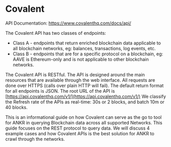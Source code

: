 # Covalent

API Documentation: https://www.covalenthq.com/docs/api/

The Covalent API has two classes of endpoints:

* Class A - endpoints that return enriched blockchain data applicable to all blockchain networks, eg: balances, transactions, log events, etc.
* Class B - endpoints that are for a specific protocol on a blockchain, eg: AAVE is Ethereum-only and is not applicable to other blockchain networks.

The Covalent API is RESTful. The API is designed around the main resources that are available through the web interface. All requests are done over HTTPS (calls over plain HTTP will fail). The default return format for all endpoints is JSON. The root URL of the API is [https://api.covalenthq.com/v1/](https://api.covalenthq.com/v1/) We classify the Refresh rate of the APIs as real-time: 30s or 2 blocks, and batch 10m or 40 blocks.

This is an informational guide on how Covalent can serve as the go to tool for ANKR in querying Blockchain data across all supported Networks. This guide focuses on the REST protocol to query data. We will discuss 4 example cases and how Covalent APIs is the best solution for ANKR to crawl through the networks.
